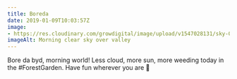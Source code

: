 ```yaml
---
title: Boreda
date: 2019-01-09T10:03:57Z
image: 
- https://res.cloudinary.com/growdigital/image/upload/v1547028131/sky-0EB577A1.jpg
imageAlt: Morning clear sky over valley
---
```


Bore da byd, morning world! Less cloud, more sun, more weeding today in the #ForestGarden. Have fun wherever you are 🙂
